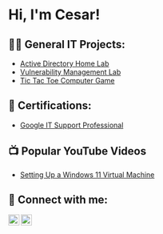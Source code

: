 <h1>Hi, I'm Cesar!

<h2>👨‍💻 General IT Projects:</h2>

  - [Active Directory Home Lab](https://github.com/joshmadakor1/Algorithms-Practice)
  - [Vulnerability Management Lab](https://github.com/joshmadakor1/Algorithms-Practice)
  - [Tic Tac Toe Computer Game](https://github.com/joshmadakor1/Algorithms-Practice)

<h2>📄 Certifications:</h2>

  - [Google IT Support Professional](https://coursera.org/share/378fa7acbe44f9583d4d1218541338b8)

<h2>📺 Popular YouTube Videos</h2>

- [Setting Up a Windows 11 Virtual Machine](https://www.youtube.com/watch?v=a83ASGn_V_s)

<h2> 🤳 Connect with me:</h2>

[<img align="left" alt="JoshMadakor | YouTube" width="22px" src="https://cdn.jsdelivr.net/npm/simple-icons@v3/icons/youtube.svg" />][youtube]
[<img align="left" alt="JoshMadakor | LinkedIn" width="22px" src="https://cdn.jsdelivr.net/npm/simple-icons@v3/icons/linkedin.svg" />][linkedin]

[youtube]: https://www.youtube.com/channel/UCvch0qtfn8YtxqJXJdSAHAA
[linkedin]: https://linkedin.com/in/joshmadakor

<!--
**CeezTheITGuy/CeezTheITGuy** is a ✨ _special_ ✨ repository because its `README.md` (this file) appears on your GitHub profile.

Here are some ideas to get you started:

- 🔭 I’m currently working on ...
- 🌱 I’m currently learning ...
- 👯 I’m looking to collaborate on ...
- 🤔 I’m looking for help with ...
- 💬 Ask me about ...
- 📫 How to reach me: ...
- 😄 Pronouns: ...
- ⚡ Fun fact: ...
-->
